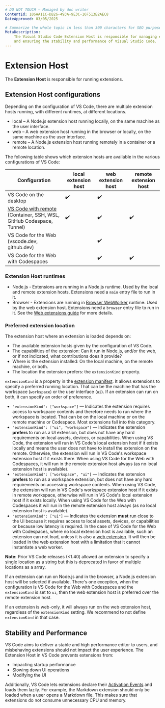 ```yaml
---
# DO NOT TOUCH — Managed by doc writer
ContentId: 106AA11C-DB26-493A-9E3C-16F513B2AEC8
DateApproved: 03/05/2025

# Summarize the whole topic in less than 300 characters for SEO purpose
MetaDescription:
    The Visual Studio Code Extension Host is responsible for managing extensions
    and ensuring the stability and performance of Visual Studio Code.
---
```


# Extension Host

The **Extension Host** is responsible for running extensions.

## Extension Host configurations

Depending on the configuration of VS Code, there are multiple extension hosts
running, with different runtimes, at different locations.

- local – A Node.js extension host running locally, on the same machine as the
  user interface.
- web – A web extension host running in the browser or locally, on the same
  machine as the user interface.
- remote – A Node.js extension host running remotely in a container or a remote
  location.

The following table shows which extension hosts are available in the various
configurations of VS Code:

| Configuration                                                                                       | local extension host | web extension host | remote extension host |
| --------------------------------------------------------------------------------------------------- | -------------------- | ------------------ | --------------------- |
| VS Code on the desktop                                                                              | ✔️                   | ✔️                 |                       |
| [VS Code with remote](/docs/remote/remote-overview) (Container, SSH, WSL, GitHub Codespace, Tunnel) | ✔️                   | ✔️                 | ✔️                    |
| VS Code for the Web (vscode.dev, github.dev)                                                        |                      | ✔️                 |                       |
| VS Code for the Web with Codespaces                                                                 |                      | ✔️                 | ✔️                    |

### Extension Host runtimes

- Node.js - Extensions are running in a Node.js runtime. Used by the local and
  remote extension hosts. Extensions need a `main` entry file to run in it.
- Browser - Extensions are running in
  [Browser WebWorker](HTTPS://developer.mozilla.org/docs/Web/API/Web_Workers_API)
  runtime. Used by the web extension host. Extensions need a `browser` entry
  file to run in it. See the
  [Web extensions guide](/api/extension-guides/web-extensions) for more details.

### Preferred extension location

The extension host where an extension is loaded depends on:

- The available extension hosts given by the configuration of VS Code.
- The capabilities of the extension: Can it run in Node.js, and/or the web, or
  if not indicated, what contributions does it provide?
- Where is the extension installed: On the local machine, on the remote machine,
  or both.
- The location the extension prefers: the `extensionKind` property.

`extensionKind` is a property in the
[extension manifest](/api/references/extension-manifest). It allows extensions
to specify a preferred running location. That can be the machine that has the
workspace (`workspace`) or the user interface (`ui`). If an extension can run on
both, it can specify an order of preference.

- `"extensionKind": ["workspace"]` — Indicates the extension requires access to
  workspace contents and therefore needs to run where the workspace is located.
  That can be on the local machine or on the remote machine or Codespace. Most
  extensions fall into this category.
- `"extensionKind": ["ui", "workspace"]` — Indicates the extension **prefers**
  to run as a UI extension, but does not have any hard requirements on local
  assets, devices, or capabilities. When using VS Code, the extension will run
  in VS Code's local extension host if it exists locally and means the user does
  not have to install the extension on the remote. Otherwise, the extension will
  run in VS Code's workspace extension host if it exists there. When using VS
  Code for the Web with Codespaces, it will run in the remote extension host
  always (as no local extension host is available).
- `"extensionKind": ["workspace", "ui"]` — Indicates the extension **prefers**
  to run as a workspace extension, but does not have any hard requirements on
  accessing workspace contents. When using VS Code, the extension will run in VS
  Code's workspace extension host if it exists in remote workspace, otherwise
  will run in VS Code's local extension host if it exists locally. When using VS
  Code for the Web with Codespaces it will run in the remote extension host
  always (as no local extension host is available).
- `"extensionKind": ["ui"]` — Indicates the extension **must** run close to the
  UI because it requires access to local assets, devices, or capabilities or
  because low latency is required. In the case of VS Code for the Web with
  Codespaces, where no local extension host is available, such an extension can
  not load, unless it is also a
  [web extension](/api/extension-guides/web-extensions). It will then be loaded
  in the web extension host with a limitation that it cannot instantiate a web
  worker.

**Note:** Prior VS Code releases (<1.40) allowed an extension to specify a
single location as a string but this is deprecated in favor of multiple
locations as a array.

If an extension can run on Node.js and in the browser, a Node.js extension host
will be selected if available. There's one exception, when the configuration is
VS Code for the Web with Codespaces and the `extensionKind` is set to `ui`, then
the web extension host is preferred over the remote extension host.

If an extension is web-only, it will always run on the web extension host,
regardless of the `extensionKind` setting. We recommend to not define
`extensionKind` in that case.

## Stability and Performance

VS Code aims to deliver a stable and high performance editor to users, and
misbehaving extensions should not impact the user experience. The Extension Host
in VS Code prevents extensions from:

- Impacting startup performance
- Slowing down UI operations
- Modifying the UI

Additionally, VS Code lets extensions declare their
[Activation Events](/api/references/activation-events) and loads them lazily.
For example, the Markdown extension should only be loaded when a user opens a
Markdown file. This makes sure that extensions do not consume unnecessary CPU
and memory.
